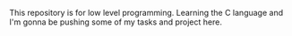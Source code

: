 This repository is for low level programming. Learning the C language and I'm gonna be pushing some of my tasks and project here.
